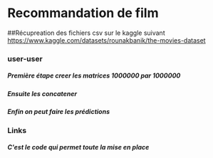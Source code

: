 # Recommandation de film
##Récupreation des fichiers csv sur le kaggle suivant 
https://www.kaggle.com/datasets/rounakbanik/the-movies-dataset

### user-user
##### Première étape creer les matrices 1000000 par 1000000
##### Ensuite les concatener
##### Enfin on peut faire les prédictions

### Links
##### C'est le code qui permet toute la mise en place
